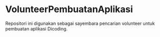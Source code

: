 # VolunteerPembuatanAplikasi
Repositori ini digunakan sebagai sayembara pencarian volunteer untuk pembuatan aplikasi Dicoding.
